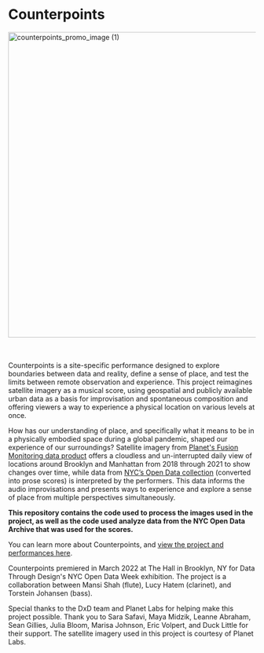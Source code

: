 # Counterpoints

<img width="622" alt="counterpoints_promo_image (1)" src="https://github.com/mkshah605/Counterpoints/assets/21181871/bd3b0bf8-619c-4a88-ac32-0bbae47585c9">

<br>
<br>
<br>

Counterpoints is a site-specific performance designed to explore boundaries between data and reality, define a sense of place, and test the limits between remote observation and experience. This project reimagines satellite imagery as  a musical score, using geospatial and publicly available urban data as a basis for improvisation and spontaneous composition and offering viewers a way to experience a physical location on various levels at once. 

How has our understanding of place, and specifically what it means to be in a physically embodied space during a global pandemic, shaped our experience of our surroundings? Satellite imagery from [Planet's Fusion Monitoring data product](https://www.planet.com/pulse/planet-announces-powerful-new-products-at-planet-explore-2020/) offers a cloudless and un-interrupted daily view of locations around Brooklyn and Manhattan from 2018 through 2021 to show changes over time, while data from [NYC’s Open Data collection](https://opendata.cityofnewyork.us/) (converted into prose scores) is interpreted by the performers. This data informs the audio improvisations and presents ways to experience and explore a sense of place from multiple perspectives simultaneously. 

**This repository contains the code used to process the images used in the project, as well as the code used analyze data from the NYC Open Data Archive that was used for the scores.**
​

You can learn more about Counterpoints, and [view the project and performances here](https://www.iammansi.com/counterpoints). 


Counterpoints premiered in March 2022 at The Hall in Brooklyn, NY for Data Through Design's NYC Open Data Week exhibition. The project is a collaboration between Mansi Shah (flute), Lucy Hatem (clarinet), and Torstein Johansen (bass). 

Special thanks to the DxD team and Planet Labs for helping make this project possible. Thank you to Sara Safavi, Maya Midzik, Leanne Abraham, Sean Gillies, Julia Bloom, Marisa Johnson, Eric Volpert, and Duck Little for their support. The satellite imagery used in this project is courtesy of Planet Labs.
